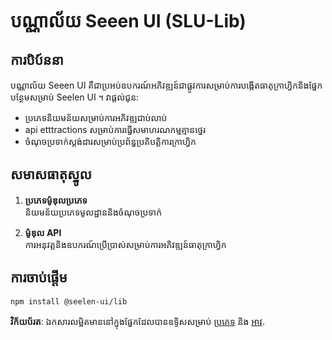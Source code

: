 # **បណ្ណាល័យ Seeen UI (SLU-Lib)**

## ការបិប៍ននា

បណ្ណាល័យ Seeen UI គឺជាប្រអប់ឧបករណ៍អភិវឌ្ឍន៍ជាផ្លូវការសម្រាប់ការបង្កើតធាតុក្រាហ្វិកនិងផ្នែកបន្ថែមសម្រាប់
Seelen UI ។ វាផ្តល់ជូន:

- ប្រភេទនិយមន័យសម្រាប់ការអភិវឌ្ឍជាប់លាប់
- api etttractions សម្រាប់ការធ្វើសមាហរណកម្មគ្មានថ្នេរ
- ចំណុចប្រទាក់ស្តង់ដារសម្រាប់ប្រព័ន្ធប្រតិបត្តិការក្រាហ្វិក

## សមាសធាតុស្នូល

1. **ប្រភេទម៉ូឌុលប្រភេទ**\
   និយមន័យប្រភេទមូលដ្ឋាននិងចំណុចប្រទាក់

2. **ម៉ូឌុល API**\
   ការអនុវត្តនិងឧបករណ៍ប្រើប្រាស់សម្រាប់ការអភិវឌ្ឍន៍ធាតុក្រាហ្វិក

## ការចាប់ផ្តើម

```bash
npm install @seelen-ui/lib
```

**វិក័យប័រត**: ឯកសារលម្អិតមាននៅក្នុងផ្នែកដែលបានឧទ្ទិសសម្រាប់ [ប្រភេទ](./library-types) និង
[អាវ](./library-api).
